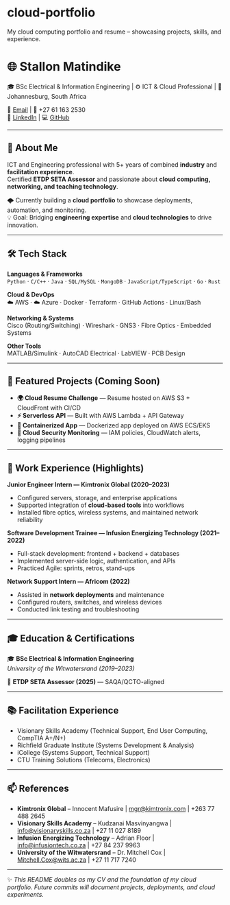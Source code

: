 # cloud-portfolio
My cloud computing portfolio and resume – showcasing projects, skills, and experience.


# 🌐 Stallon Matindike  

🎓 BSc Electrical & Information Engineering | ⚙️ ICT & Cloud Professional | 📍 Johannesburg, South Africa  

📧 [Email](mailto:stallonmatindike@gmail.com) | 📱 +27 61 163 2530  
🔗 [LinkedIn](https://www.linkedin.com/in/stallon-matindike-5823621b1) | 💻 [GitHub](https://github.com/dev-stallon)  

---

## 🚀 About Me  
ICT and Engineering professional with 5+ years of combined **industry** and **facilitation experience**.  
Certified **ETDP SETA Assessor** and passionate about **cloud computing, networking, and teaching technology**.  

🌩️ Currently building a **cloud portfolio** to showcase deployments, automation, and monitoring.  
💡 Goal: Bridging **engineering expertise** and **cloud technologies** to drive innovation.  

---

## 🛠️ Tech Stack  

**Languages & Frameworks**  
`Python` · `C/C++` · `Java` · `SQL/MySQL` · `MongoDB` · `JavaScript/TypeScript` · `Go` · `Rust`  

**Cloud & DevOps**  
☁️ AWS · ☁️ Azure · Docker · Terraform · GitHub Actions · Linux/Bash  

**Networking & Systems**  
Cisco (Routing/Switching) · Wireshark · GNS3 · Fibre Optics · Embedded Systems  

**Other Tools**  
MATLAB/Simulink · AutoCAD Electrical · LabVIEW · PCB Design  

---

## 📂 Featured Projects (Coming Soon)  

- **🌍 Cloud Resume Challenge** — Resume hosted on AWS S3 + CloudFront with CI/CD  
- **⚡ Serverless API** — Built with AWS Lambda + API Gateway  
- **🐳 Containerized App** — Dockerized app deployed on AWS ECS/EKS  
- **🔐 Cloud Security Monitoring** — IAM policies, CloudWatch alerts, logging pipelines  

---

## 💼 Work Experience (Highlights)  

**Junior Engineer Intern — Kimtronix Global (2020–2023)**  
- Configured servers, storage, and enterprise applications  
- Supported integration of **cloud-based tools** into workflows  
- Installed fibre optics, wireless systems, and maintained network reliability  

**Software Development Trainee — Infusion Energizing Technology (2021–2022)**  
- Full-stack development: frontend + backend + databases  
- Implemented server-side logic, authentication, and APIs  
- Practiced Agile: sprints, retros, stand-ups  

**Network Support Intern — Africom (2022)**  
- Assisted in **network deployments** and maintenance  
- Configured routers, switches, and wireless devices  
- Conducted link testing and troubleshooting  

---

## 🎓 Education & Certifications  

🎓 **BSc Electrical & Information Engineering**  
*University of the Witwatersrand (2019–2023)*  

🏅 **ETDP SETA Assessor (2025)** — SAQA/QCTO-aligned  

---

## 📚 Facilitation Experience  

- Visionary Skills Academy (Technical Support, End User Computing, CompTIA A+/N+)  
- Richfield Graduate Institute (Systems Development & Analysis)  
- iCollege (Systems Support, Technical Support)  
- CTU Training Solutions (Telecoms, Electronics)  

---

## 📫 References  

- **Kimtronix Global** – Innocent Mafusire | mgr@kimtronix.com | +263 77 488 2645  
- **Visionary Skills Academy** – Kudzanai Masvinyangwa | info@visionaryskills.co.za | +27 11 027 8189  
- **Infusion Energizing Technology** – Adrian Floor | info@infusiontech.co.za | +27 84 237 9963  
- **University of the Witwatersrand** – Dr. Mitchell Cox | Mitchell.Cox@wits.ac.za | +27 11 717 7240  

---

✨ *This README doubles as my CV and the foundation of my cloud portfolio. Future commits will document projects, deployments, and cloud experiments.*  
